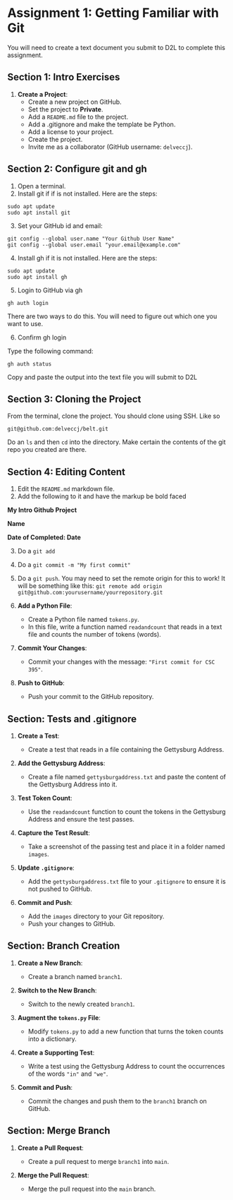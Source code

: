 # Assignment 1: Getting Familiar with Git

You will need to create a text document you submit to D2L to complete this assignment.

## Section 1: Intro Exercises

1. **Create a Project**:
   - Create a new project on GitHub.
   - Set the project to **Private**.
   - Add a `README.md` file to the project.
   - Add a .gitignore and make the template be Python.
   - Add a license to your project.
   - Create the project.
   - Invite me as a collaborator (GitHub username: `delveccj`).

## Section 2: Configure git and gh

1. Open a terminal.
2. Install git if if is not installed.  Here are the steps:

```
sudo apt update
sudo apt install git
```
3. Set your GitHub id and email:
```
git config --global user.name "Your Github User Name"
git config --global user.email "your.email@example.com"
```
4. Install gh if it is not installed.  Here are the steps:
```
sudo apt update
sudo apt install gh
```
5. Login to GitHub via gh
```
gh auth login
```
There are two ways to do this.  You will need to figure out which one you want to use.

6. Confirm gh login

Type the following command:
```
gh auth status
```
Copy and paste the output into the text file you will submit to D2L

## Section 3: Cloning the Project

From the terminal, clone the project.  You should clone using SSH.  Like so
```
git@github.com:delveccj/belt.git
```
Do an ```ls``` and then ```cd``` into the directory.  Make certain the contents of the git repo you created are there.

## Section 4: Editing Content

1. Edit the ```README.md``` markdown file.
2. Add the following to it and have the markup be bold faced

**My Intro Github Project**

**Name**

**Date of Completed: Date**

3.  Do a ```git add```
4.  Do a ```git commit -m "My first commit"```
5.  Do a ```git push```.  You may need to set the remote origin for this to work! It will be something like this: ```git remote add origin git@github.com:yourusername/yourrepository.git```

6. **Add a Python File**:
   - Create a Python file named `tokens.py`.
   - In this file, write a function named `readandcount` that reads in a text file and counts the number of tokens (words).

7. **Commit Your Changes**:
   - Commit your changes with the message: `"First commit for CSC 395"`.

8. **Push to GitHub**:
   - Push your commit to the GitHub repository.

## Section: Tests and .gitignore

1. **Create a Test**:
   - Create a test that reads in a file containing the Gettysburg Address.
   
2. **Add the Gettysburg Address**:
   - Create a file named `gettysburgaddress.txt` and paste the content of the Gettysburg Address into it.

3. **Test Token Count**:
   - Use the `readandcount` function to count the tokens in the Gettysburg Address and ensure the test passes.

4. **Capture the Test Result**:
   - Take a screenshot of the passing test and place it in a folder named `images`.

5. **Update `.gitignore`**:
   - Add the `gettysburgaddress.txt` file to your `.gitignore` to ensure it is not pushed to GitHub.

6. **Commit and Push**:
   - Add the `images` directory to your Git repository.
   - Push your changes to GitHub.

## Section: Branch Creation

1. **Create a New Branch**:
   - Create a branch named `branch1`.

2. **Switch to the New Branch**:
   - Switch to the newly created `branch1`.

3. **Augment the `tokens.py` File**:
   - Modify `tokens.py` to add a new function that turns the token counts into a dictionary.

4. **Create a Supporting Test**:
   - Write a test using the Gettysburg Address to count the occurrences of the words `"in"` and `"we"`.

5. **Commit and Push**:
   - Commit the changes and push them to the `branch1` branch on GitHub.

## Section: Merge Branch

1. **Create a Pull Request**:
   - Create a pull request to merge `branch1` into `main`.

2. **Merge the Pull Request**:
   - Merge the pull request into the `main` branch.

